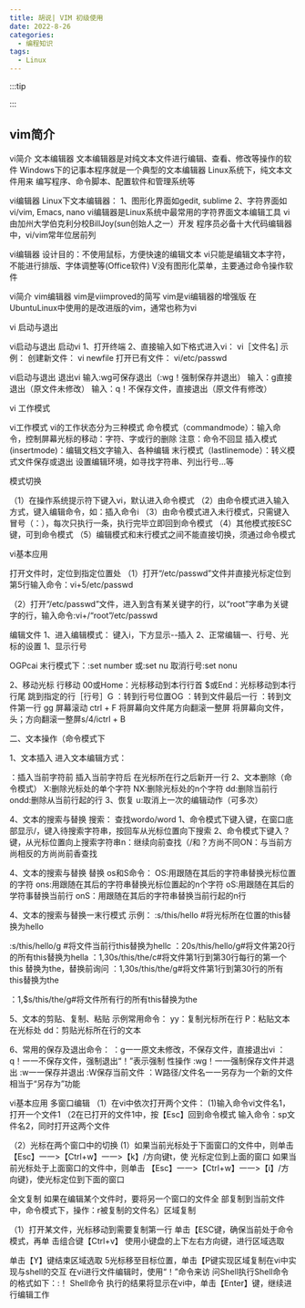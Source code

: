 ```yaml
---
title: 胡说| VIM 初级使用
date: 2022-8-26
categories:
  - 编程知识
tags:
  - Linux
---
```


:::tip

:::

## vim简介

vi简介
文本编辑器
文本编辑器是对纯文本文件进行编辑、查看、修改等操作的软件
Windows下的记事本程序就是一个典型的文本编辑器
Linux系统下，纯文本文件用来 编写程序、命令脚本、配置软件和管理系统等



vi编辑器
Linux下文本编辑器：
1、图形化界面如gedit, sublime
2、字符界面如vi/vim, Emacs, nano
vi编辑器是Linux系统中最常用的字符界面文本编辑工具
vi由加州大学伯克利分校BillJoy(sun创始人之一）开发
程序员必备十大代码编辑器中，vi/vim常年位居前列



vi编辑器
设计目的：不使用鼠标，方便快速的编辑文本
vi只能是编辑文本字符，不能进行排版、字体调整等(Office软件)
V没有图形化菜单，主要通过命令操作软件

vi简介
vim编辑器
vim是viimproved的简写
vim是vi编辑器的增强版
在UbuntuLinux中使用的是改进版的vim，通常也称为vi





vi 启动与退出

vi启动与退出
启动vi
1、打开终端
2、直接输入如下格式进入vi：
vi［文件名]
示例：
创建新文件：
vi newfile
打开已有文件：
vi/etc/passwd

vi启动与退出
退出vi
输入:wg可保存退出（:wg！强制保存并退出）
输入：g直接退出（原文件未修改）
输入：q！不保存文件，直接退出（原文件有修改）

vi 工作模式

vi工作模式
vi的工作状态分为三种模式
命令模式（commandmode）：输入命令，控制屏幕光标的移动：字符、字或行的删除
注意：命令不回显
插入模式(insertmode)：编辑文档文字输入、各种编辑
末行模式（lastlinemode）：转义模式文件保存或退出
设置编辑环境，如寻找字符串、列出行号...等



模式切换

（1）在操作系统提示符下键入vi，默认进入命令模式
（2）由命令模式进入输入方式，键入编辑命令，如：插入命令i
（3）由命令模式进入未行模式，只需键入冒号（：），每次只执行一条，执行完毕立即回到命令模式
（4）其他模式按ESC键，可到命令模式
（5）编辑模式和末行模式之间不能直接切换，须通过命令模式

vi基本应用

打开文件时，定位到指定位置处
（1）打开“/etc/passwd”文件并直接光标定位到第5行输入命令：vi+5/etc/passwd

（2）打开“/etc/passwd”文件，进入到含有某关键字的行，以“root”字串为关键字的行，输入命令:vi+/“root”/etc/passwd

编辑文件
1、进入编辑模式：
键入i，下方显示--插入
2、正常编辑一、行号、光标的设置
1、显示行号

OGPcai
末行模式下：:set number
或:set nu 取消行号:set nonu

2、移动光标
行移动
00或Home：光标移动到本行行首
$或End：光标移动到本行行尾
跳到指定的行［行号］G
：转到行号位置OG
：转到文件最后一行
：转到文件第一行
gg
屏幕滚动
ctrl + F
将屏幕向文件尾方向翻滚一整屏
将屏幕向文件，头；方向翻滚一整屏s/4/ictrl + B

二、文本操作（命令模式下

1、文本插入
进入文本编辑方式：

：插入当前字符前
插入当前字符后
在光标所在行之后新开一行
2、文本删除（命令模式）
X:删除光标处的单个字符
NX:删除光标处的n个字符
dd:删除当前行
ondd:删除从当前行起的行
3、恢复
u:取消上一次的编辑动作（可多次）



4、文本的搜索与替换
搜索：
查找wordo/word
1、命令模式下键入键，在窗口底部显示/，键入待搜索字符串，按回车从光标位置向下搜索
2、命令模式下键入？键，从光标位置向上搜索字符串n：继续向前查找（/和？方尚不同ON：与当前方尚相反的方尚尚前香查找

4、文本的搜索与替换
替换
os和S命令：
OS:用跟随在其后的字符串替换光标位置的字符
ons:用跟随在其后的字符串替换光标位置起的n个字符
oS:用跟随在其后的学符事替换当前行
onS：用跟随在其后的字符串替换当前行起的n行

4、文本的搜索与替换一末行模式
示例：
:s/this/hello
#将光标所在位置的this替换为hello

:s/this/hello/g
#将文件当前行this替换为hellc
：20s/this/hello/g#将文件第20行的所有this替换为hella
：1,30s/this/the/c#将文件第1行到第30行每行的第一个this
替换为the，替换前询问
：1,30s/this/the/g#将文件第1行到第30行的所有this替换为the

：1,$s/this/the/g#将文件所有行的所有this替换为the

5、文本的剪贴、复制、粘贴
示例常用命令：
yy：复制光标所在行
P：粘贴文本在光标处
dd：剪贴光标所在行的文本



6、常用的保存及退出命令：
：g一一原文未修改，不保存文件，直接退出vi
：q！一一不保存文件，强制退出“！”表示强制
性操作
:wg！一一强制保存文件并退出
:w一一保存并退出
:W保存当前文件
：W路径/文件名一一另存为一个新的文件相当于“另存为”功能

vi基本应用
多窗口编辑
（1）在vi中依次打开两个文件：
(1)输入命令vi文件名1，打开一个文件1
（2在已打开的文件1中，按【Esc】回到命令模式
输入命令：sp文件名2，同时打开这两个文件

（2）光标在两个窗口中的切换
(1）如果当前光标处于下面窗口的文件中，则单击
【Esc】一一>【Ctrl+w】一一>【k】/方向键t，使
光标定位到上面的窗口
如果当前光标处于上面窗口的文件中，则单击
【Esc】一一>【Ctrl+w】一一>【i】/方向键}，使光标定位到下面的窗口

全文复制
如果在编辑某个文件时，要将另一个窗口的文件全
部复制到当前文件中，命令模式下，操作：r被复制的文件名）区域复制

（1）打开某文件，光标移动到需要复制第一行
单击【ESC键，确保当前处于命令模式，再单
击组合键【Ctrl+v】
使用小键盘的上下左右方向键，进行区域选取

单击【Y】键结束区域选取
5光标移至目标位置，单击【P键实现区域复制在vi中实现与shell的交互
在vi进行文件编辑时，使用“！”命令来访
问Shell执行Shell命令的格式如下：:！ Shell命令
执行的结果将显示在vi中，单击【Enter】键，继续进行编辑工作